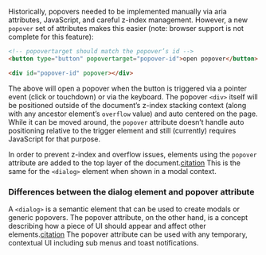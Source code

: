 Historically, popovers needed to be implemented manually via aria attributes, JavaScript, and careful z-index management. However, a new `popover` set of attributes makes this easier (note: browser support is not complete for this feature):

```html
<!-- popovertarget should match the popover’s id -->
<button type="button" popovertarget="popover-id">open popover</button>

<div id="popover-id" popover></div>
```

The above will open a popover when the button is triggered via a pointer event (click or touchdown) or via the keyboard. The popover `<div>` itself will be positioned outside of the document’s z-index stacking context (along with any ancestor element’s `overflow` value) and auto centered on the page. While it can be moved around, the `popover` attribute doesn’t handle auto positioning relative to the trigger element and still (currently) requires JavaScript for that purpose.

In order to prevent z-index and overflow issues, elements using the `popover` attribute are added to the top layer of the document.[citation](https://developer.mozilla.org/en-US/docs/Glossary/Top_layer) This is the same for the `<dialog>` element when shown in a modal context.

### Differences between the dialog element and popover attribute

A `<dialog>` is a semantic element that can be used to create modals or generic popovers. The popover attribute, on the other hand, is a concept describing how a piece of UI should appear and affect other elements.[citation](https://html.spec.whatwg.org/dev/popover.html#the-popover-attribute) The popover attribute can be used with any temporary, contextual UI including sub menus and toast notifications.
